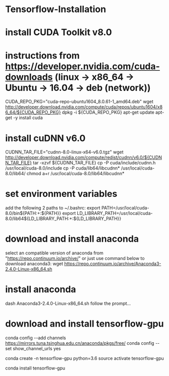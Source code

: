 # Tensorflow-Installation

# install CUDA Toolkit v8.0
# instructions from https://developer.nvidia.com/cuda-downloads (linux -> x86_64 -> Ubuntu -> 16.04 -> deb (network))
CUDA_REPO_PKG="cuda-repo-ubuntu1604_8.0.61-1_amd64.deb"
wget http://developer.download.nvidia.com/compute/cuda/repos/ubuntu1604/x86_64/${CUDA_REPO_PKG}
dpkg -i ${CUDA_REPO_PKG}
apt-get update
apt-get -y install cuda

# install cuDNN v6.0
CUDNN_TAR_FILE="cudnn-8.0-linux-x64-v6.0.tgz"
wget http://developer.download.nvidia.com/compute/redist/cudnn/v6.0/${CUDNN_TAR_FILE}
tar -xzvf ${CUDNN_TAR_FILE}
cp -P cuda/include/cudnn.h /usr/local/cuda-8.0/include
cp -P cuda/lib64/libcudnn* /usr/local/cuda-8.0/lib64/
chmod a+r /usr/local/cuda-8.0/lib64/libcudnn*

# set environment variables
add the following 2 paths to ~/.bashrc:
export PATH=/usr/local/cuda-8.0/bin${PATH:+:${PATH}}
export LD_LIBRARY_PATH=/usr/local/cuda-8.0/lib64\${LD_LIBRARY_PATH:+:${LD_LIBRARY_PATH}}

# download and install anaconda
select an compatible version of anaconda from "https://repo.continuum.io/archive/"
or just use command below to download anaconda3:
wget https://repo.continuum.io/archive/Anaconda3-2.4.0-Linux-x86_64.sh
# install anaconda
dash Anaconda3-2.4.0-Linux-x86_64.sh
follow the prompt...

# download and install tensorflow-gpu
conda config --add channels https://mirrors.tuna.tsinghua.edu.cn/anaconda/pkgs/free/
conda config --set show_channel_urls yes

conda create -n tensorflow-gpu python=3.6
source activate tensorflow-gpu

conda install tensorflow-gpu
